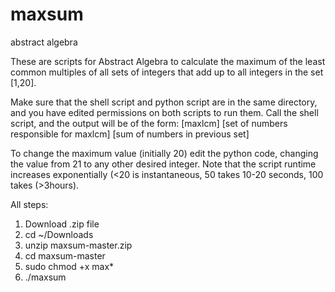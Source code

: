 maxsum
======

abstract algebra

These are scripts for Abstract Algebra to calculate the maximum of the least common multiples of all sets of integers that add up to all integers in the set [1,20].

Make sure that the shell script and python script are in the same directory, and you have edited permissions on both scripts to run them.
Call the shell script, and the output will be of the form:
[maxlcm] [set of numbers responsible for maxlcm] [sum of numbers in previous set]

To change the maximum value (initially 20) edit the python code, changing the value from 21 to any other desired integer.  Note that the script runtime increases exponentially (<20 is instantaneous, 50 takes 10-20 seconds, 100 takes (>3hours).

All steps:
1. Download .zip file
2. cd ~/Downloads
3. unzip maxsum-master.zip
4. cd maxsum-master
5. sudo chmod +x max*
6. ./maxsum
